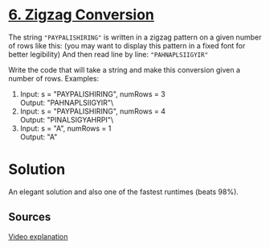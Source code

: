 # [6. Zigzag Conversion](https://leetcode.com/problems/zigzag-conversion/)

The string `"PAYPALISHIRING"` is written in a zigzag pattern on a given number of rows like this: (you may want to display this pattern in a fixed font for better legibility)
And then read line by line: `"PAHNAPLSIIGYIR"`

Write the code that will take a string and make this conversion given a number of rows. Examples:
1. Input: s = "PAYPALISHIRING", numRows = 3\
Output: "PAHNAPLSIIGYIR"\
2. Input: s = "PAYPALISHIRING", numRows = 4\
Output: "PINALSIGYAHRPI"\
3. Input: s = "A", numRows = 1\
Output: "A"

# Solution
An elegant solution and also one of the fastest runtimes (beats 98%).

## Sources
[Video explanation](https://www.youtube.com/watch?v=EWZWiG750FI)